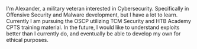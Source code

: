 I'm Alexander, a military veteran interested in Cybersecurity. Specifically in Offensive Security and Malware development, but I have a lot to learn.
Currently I am pursuing the OSCP utilizing TCM Security and HTB Academy CPTS training material. In the future, I would like to understand exploits better than I currently do, and eventually be able to develop my own for ethical purposes.
